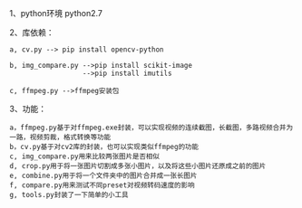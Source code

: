 
1、python环境 python2.7

2、库依赖： 

    a, cv.py --> pip install opencv-python

    b, img_compare.py -->pip install scikit-image
                      -->pip install imutils

    c, ffmpeg.py -->ffmpeg安装包

3、功能：
    
    a，ffmpeg.py基于对ffmpeg.exe封装，可以实现视频的连续截图，长截图，多路视频合并为一路，视频剪裁，格式转换等功能
    b，cv.py基于对cv2库的封装，也可以实现类似ffmpeg的功能
    c, img_compare.py用来比较两张图片是否相似
    d, crop.py用于将一张图片切割成多张小图片，以及将这些小图片还原成之前的图片
    e, combine.py用于将一个文件夹中的图片合并成一张长图片
    f, compare.py用来测试不同preset对视频转码速度的影响
    g, tools.py封装了一下简单的小工具

